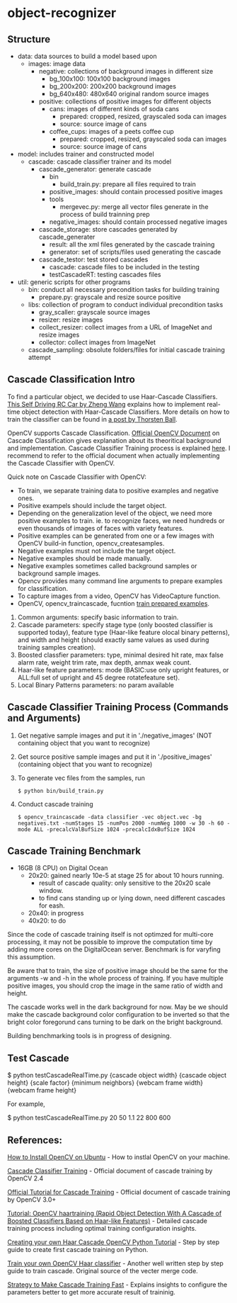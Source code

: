 # object-recognizer

## Structure

  * data: data sources to build a model based upon
    * images: image data
      * negative: collections of background images in different size
        * bg_100x100: 100x100 background images 
        * bg_200x200: 200x200 background images
        * bg_640x480: 480x640 original random source images
      * positive: collections of positive images for different objects
        * cans: images of different kinds of soda cans
          * prepared: cropped, resized, grayscaled soda can images
          * source: source image of cans
        * coffee_cups: images of a peets coffee cup
          * prepared: cropped, resized, grayscaled soda can images
          * source: source image of cans  
  * model: includes trainer and constructed model
    * cascade: cascade classifier trainer and its model
      * cascade_generator: generate cascade
        * bin
          * build_train.py: prepare all files required to train
        * positive_images: should contain processed positive images
        * tools
          * mergevec.py: merge all vector files generate in the process of build trainning prep
        * negative_images: should contain processed negative images
      * cascade_storage: store cascades generated by cascade_generater
        * result: all the xml files generated by the cascade training
        * generator: set of scripts/files used generating the cascade
      * cascade_testor: test stored cascades
        * cascade: cascade files to be included in the testing
        * testCascadeRT: testing cascades files 
  * util: generic scripts for other programs
    * bin: conduct all necessary precondition tasks for building training
      * prepare.py: grayscale and resize source positive
    * libs: collection of program to conduct individual precondition tasks
      * gray_scaller: grayscale source images
      * resizer: resize images
      * collect_resizer: collect images from a URL of ImageNet and resize images
      * collector: collect images from ImageNet
    * cascade_sampling: obsolute folders/files for initial cascade training attempt

## Cascade Classification Intro

To find a particular object, we decided to use Haar-Cascade Classifiers. [This Self Driving RC Car by Zheng Wang](https://zhengludwig.wordpress.com/projects/self-driving-rc-car/) explains how to implement real-time object detection with Haar-Cascade Classifiers. More details on how to train the classifier can be found in [a post by Thorsten Ball](http://coding-robin.de/2013/07/22/train-your-own-opencv-haar-classifier.html).

OpenCV supports Cascade Classification. [Official OpenCV Document](http://docs.opencv.org/2.4/modules/objdetect/doc/cascade_classification.html) on Cascade Classification gives explanation about its theoritical background and implementation. Cascade Classifier Training process is explained [here](http://docs.opencv.org/2.4/doc/user_guide/ug_traincascade.html). I recommend to refer to the official document when actually implementing the Cascade Classifier with OpenCV.

Quick note on Cascade Classifier with OpenCV:

  * To train, we separate training data to positive examples and negative ones.
  * Positive exampels should include the target object.
  * Depending on the generalization level of the object, we need more positive examples to train.
  ie. to recognize faces, we need hundreds or even thousands of images of faces with variety features.
  * Positive examples can be generated from one or a few images with OpenCV build-in function, opencv_createsamples.
  * Negative examples must not include the target object.
  * Negative examples should be made manually.
  * Negative examples sometimes called background samples or background sample images.
  * Opencv provides many command line arguments to prepare examples for classification.
  * To capture images from a video, OpenCV has VideoCapture function.
  * OpenCV, opencv_traincascade, fucntion [train prepared examples](http://docs.opencv.org/2.4/modules/highgui/doc/reading_and_writing_images_and_video.html#videocapture-set).
  1. Common arguments: specify basic information to train.
  2. Cascade parameters: specify stage type (only boosted classifier is supported today), feature type (Haar-like feature olocal binary petterns), and width and height (should exactly same values as used during training samples creation).
  3. Boosted classfier parameters: type, minimal desired hit rate, max false alarm rate, weight trim rate, max depth, anmax weak count.
  4. Haar-like feature parameters: mode (BASIC:use only upright features, or ALL:full set of upright and 45 degree rotatefeature set).
  5. Local Binary Patterns parameters: no param available


## Cascade Classifier Training Process (Commands and Arguments)

1. Get negative sample images and put it in './negative_images' (NOT containing object that you want to recognize)
2. Get source positive sample images and put it in './positive_images' (containing object that you want to recognize)
3. To generate vec files from the samples, run 

      `$ python bin/build_train.py`

4. Conduct cascade training

      `$ opencv_traincascade -data classifier -vec object.vec -bg negatives.txt -numStages 15 -numPos 2000 -numNeg 1000 -w 30 -h 60 -mode ALL -precalcValBufSize 1024 -precalcIdxBufSize 1024`

## Cascade Training Benchmark 

- 16GB (8 CPU) on Digital Ocean
  - 20x20: gained nearly 10e-5 at stage 25 for about 10 hours running.
    - result of cascade quality: only sensitive to the 20x20 scale window.
    - to find cans standing up or lying down, need different cascades for eash.
  - 20x40: in progress
  - 40x20: to do

Since the code of cascade training itself is not optimzed for multi-core processing, it may not be possible to improve the computation time by adding more cores on the DigitalOcean server. Benchmark is for varyfing this assumption.

Be aware that to train, the size of positive image should be the same for the arguments -w and -h in the whole process of training. If you have multiple positive images, you should crop the image in the same ratio of width and height.

The cascade works well in the dark background for now. May be we should make the cascade background color configuration to be inverted so that the bright color foregorund cans turning to be dark on the bright background.

Building benchmarking tools is in progress of designing.

## Test Cascade

$ python testCascadeRealTime.py {cascade object width} {cascade object height} {scale factor} {minimum neighbors} {webcam frame width} {webcam frame height}

For example,

$ python testCascadeRealTime.py 20 50 1.1 22 800 600

## References:

[How to Install OpenCV on Ubuntu](http://www.pyimagesearch.com/2016/10/24/ubuntu-16-04-how-to-install-opencv/) - How to instlal OpenCV on your machine.

[Cascade Classifier Training](http://docs.opencv.org/2.4/doc/user_guide/ug_traincascade.html#positive-samples) - Official document of cascade training by OpenCV 2.4

[Official Tutorial for Cascade Training](http://docs.opencv.org/3.2.0/dc/d88/tutorial_traincascade.html) - Official document of cascade training by OpenCV 3.0+

[Tutorial: OpenCV haartraining (Rapid Object Detection With A Cascade of Boosted Classifiers Based on Haar-like Features)](http://note.sonots.com/SciSoftware/haartraining.html) - Detailed cascade training process including optimal training configuration insights.

[Creating your own Haar Cascade OpenCV Python Tutorial](https://pythonprogramming.net/haar-cascade-object-detection-python-opencv-tutorial/) - Step by step guide to create first cascade training on Python.

[Train your own OpenCV Haar classifier](https://github.com/mrnugget/opencv-haar-classifier-training) - Another well written step by step guide to train cascade. Original source of the vecter merge code.

[Strategy to Make Cascade Training Fast](http://answers.opencv.org/question/7141/about-traincascade-paremeters-samples-and-other/) - Explains insights to configure the parameters better to get more accurate result of traininig.